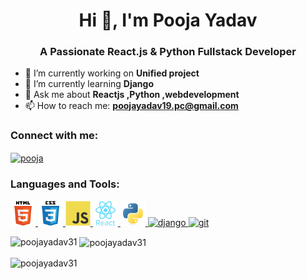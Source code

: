 <h1 align="center">Hi 👋, I'm Pooja Yadav</h1>
<h3 align="center">A Passionate React.js & Python Fullstack Developer</h3>

- 🔭 I’m currently working on **Unified project**
- 🌱 I’m currently learning **Django**
- 💬 Ask me about **Reactjs ,Python ,webdevelopment**
- 📫 How to reach me: **poojayadav19.pc@gmail.com**

<!-- - 👯 I’m looking to collaborate on ... -->
<!-- - 🤔 I’m looking for help with ... -->


<!-- - 😄 Pronouns: ...
- ⚡ Fun fact: ... -->

<h3 align="left">Connect with me:</h3>
<p align="left">
<a href="https://linkedin.com/in/pooja-yadav-a7a128235" target="blank"><img align="center" src="https://raw.githubusercontent.com/rahuldkjain/github-profile-readme-generator/master/src/images/icons/Social/linked-in-alt.svg" alt="pooja" height="30" width="40" /></a>
</p>


<h3 align="left">Languages and Tools:</h3>
<p align="left">
</a> <a href="https://www.w3.org/html/" target="_blank" rel="noreferrer"> <img src="https://raw.githubusercontent.com/devicons/devicon/master/icons/html5/html5-original-wordmark.svg" alt="html5" width="40" height="40"/> </a>
<a href="https://www.w3schools.com/css/" target="_blank" rel="noreferrer"> <img src="https://raw.githubusercontent.com/devicons/devicon/master/icons/css3/css3-original-wordmark.svg" alt="css3" width="40" height="40"/> </a>
<a href="https://developer.mozilla.org/en-US/docs/Web/JavaScript" target="_blank" rel="noreferrer"> <img src="https://raw.githubusercontent.com/devicons/devicon/master/icons/javascript/javascript-original.svg" alt="javascript" width="40" height="40"/> </a>
<a href="https://reactjs.org/" target="_blank" rel="noreferrer"> <img src="https://raw.githubusercontent.com/devicons/devicon/master/icons/react/react-original-wordmark.svg" alt="react" width="40" height="40"/> </a>
<a href="https://www.python.org" target="_blank" rel="noreferrer"> <img src="https://raw.githubusercontent.com/devicons/devicon/master/icons/python/python-original.svg" alt="python" width="40" height="40"/> </a>
 <a href="https://www.djangoproject.com/" target="_blank" rel="noreferrer"> <img src="https://cdn.worldvectorlogo.com/logos/django.svg" alt="django" width="40" height="40"/> </a> 
 <a href="https://git-scm.com/" target="_blank" rel="noreferrer"> <img src="https://www.vectorlogo.zone/logos/git-scm/git-scm-icon.svg" alt="git" width="40" height="40"/></a>
</p>

 <p><img align="left" src="https://github-readme-stats.vercel.app/api/top-langs?username=poojayadav31&show_icons=true&locale=en&layout=compact" alt="poojayadav31" /></p>

<p>&nbsp;<img align="center" src="https://github-readme-stats.vercel.app/api?username=poojayadav31&show_icons=true&locale=en" alt="poojayadav31" /></p>

<p><img align="center" src="https://github-readme-streak-stats.herokuapp.com/?user=poojayadav31&" alt="poojayadav31" /></p>